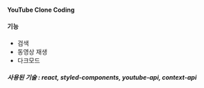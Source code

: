 #### YouTube Clone Coding

#### 기능
- 검색
- 동영상 재생
- 다크모드

##### 사용된 기술 : react, styled-components, youtube-api, context-api

